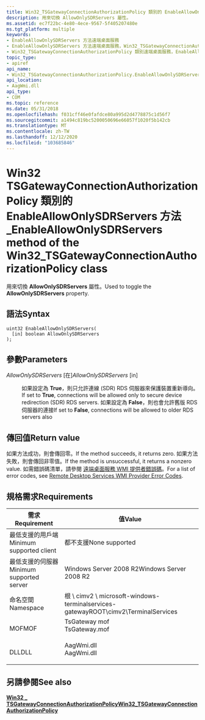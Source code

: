```yaml
---
title: Win32_TSGatewayConnectionAuthorizationPolicy 類別的 EnableAllowOnlySDRServers 方法
description: 用來切換 AllowOnlySDRServers 屬性。
ms.assetid: ec7f22bc-4e80-4ece-9567-5f405207480e
ms.tgt_platform: multiple
keywords:
- EnableAllowOnlySDRServers 方法遠端桌面服務
- EnableAllowOnlySDRServers 方法遠端桌面服務，Win32_TSGatewayConnectionAuthorizationPolicy 類別
- Win32_TSGatewayConnectionAuthorizationPolicy 類別遠端桌面服務，EnableAllowOnlySDRServers 方法
topic_type:
- apiref
api_name:
- Win32_TSGatewayConnectionAuthorizationPolicy.EnableAllowOnlySDRServers
api_location:
- AagWmi.dll
api_type:
- COM
ms.topic: reference
ms.date: 05/31/2018
ms.openlocfilehash: f031cff46e0fafdce80a995d2d4778875c1d56f7
ms.sourcegitcommit: a1494c819bc5200050696e66057f1020f5b142cb
ms.translationtype: MT
ms.contentlocale: zh-TW
ms.lasthandoff: 12/12/2020
ms.locfileid: "103685846"
---
```

# <a name="enableallowonlysdrservers-method-of-the-win32_tsgatewayconnectionauthorizationpolicy-class"></a><span data-ttu-id="5554c-106">Win32 TSGatewayConnectionAuthorizationPolicy 類別的 EnableAllowOnlySDRServers 方法 \_</span><span class="sxs-lookup"><span data-stu-id="5554c-106">EnableAllowOnlySDRServers method of the Win32\_TSGatewayConnectionAuthorizationPolicy class</span></span>

<span data-ttu-id="5554c-107">用來切換 **AllowOnlySDRServers** 屬性。</span><span class="sxs-lookup"><span data-stu-id="5554c-107">Used to toggle the **AllowOnlySDRServers** property.</span></span>

## <a name="syntax"></a><span data-ttu-id="5554c-108">語法</span><span class="sxs-lookup"><span data-stu-id="5554c-108">Syntax</span></span>


```mof
uint32 EnableAllowOnlySDRServers(
  [in] boolean AllowOnlySDRServers
);
```



## <a name="parameters"></a><span data-ttu-id="5554c-109">參數</span><span class="sxs-lookup"><span data-stu-id="5554c-109">Parameters</span></span>

<dl> <dt>

<span data-ttu-id="5554c-110">*AllowOnlySDRServers* \[在\]</span><span class="sxs-lookup"><span data-stu-id="5554c-110">*AllowOnlySDRServers* \[in\]</span></span>
</dt> <dd>

<span data-ttu-id="5554c-111">如果設定為 **True**，則只允許連線 (SDR) RDS 伺服器來保護裝置重新導向。</span><span class="sxs-lookup"><span data-stu-id="5554c-111">If set to **True**, connections will be allowed only to secure device redirection (SDR) RDS servers.</span></span> <span data-ttu-id="5554c-112">如果設定為 **False**，則也會允許舊版 RDS 伺服器的連接</span><span class="sxs-lookup"><span data-stu-id="5554c-112">If set to **False**, connections will be allowed to older RDS servers also</span></span>

</dd> </dl>

## <a name="return-value"></a><span data-ttu-id="5554c-113">傳回值</span><span class="sxs-lookup"><span data-stu-id="5554c-113">Return value</span></span>

<span data-ttu-id="5554c-114">如果方法成功，則會傳回零。</span><span class="sxs-lookup"><span data-stu-id="5554c-114">If the method succeeds, it returns zero.</span></span> <span data-ttu-id="5554c-115">如果方法失敗，則會傳回非零值。</span><span class="sxs-lookup"><span data-stu-id="5554c-115">If the method is unsuccessful, it returns a nonzero value.</span></span> <span data-ttu-id="5554c-116">如需錯誤碼清單，請參閱 [遠端桌面服務 WMI 提供者錯誤碼](terminal-services-wmi-provider-error-codes.md)。</span><span class="sxs-lookup"><span data-stu-id="5554c-116">For a list of error codes, see [Remote Desktop Services WMI Provider Error Codes](terminal-services-wmi-provider-error-codes.md).</span></span>

## <a name="requirements"></a><span data-ttu-id="5554c-117">規格需求</span><span class="sxs-lookup"><span data-stu-id="5554c-117">Requirements</span></span>



| <span data-ttu-id="5554c-118">需求</span><span class="sxs-lookup"><span data-stu-id="5554c-118">Requirement</span></span> | <span data-ttu-id="5554c-119">值</span><span class="sxs-lookup"><span data-stu-id="5554c-119">Value</span></span> |
|-------------------------------------|------------------------------------------------------------------------------------------|
| <span data-ttu-id="5554c-120">最低支援的用戶端</span><span class="sxs-lookup"><span data-stu-id="5554c-120">Minimum supported client</span></span><br/> | <span data-ttu-id="5554c-121">都不支援</span><span class="sxs-lookup"><span data-stu-id="5554c-121">None supported</span></span><br/>                                                                |
| <span data-ttu-id="5554c-122">最低支援的伺服器</span><span class="sxs-lookup"><span data-stu-id="5554c-122">Minimum supported server</span></span><br/> | <span data-ttu-id="5554c-123">Windows Server 2008 R2</span><span class="sxs-lookup"><span data-stu-id="5554c-123">Windows Server 2008 R2</span></span><br/>                                                        |
| <span data-ttu-id="5554c-124">命名空間</span><span class="sxs-lookup"><span data-stu-id="5554c-124">Namespace</span></span><br/>                | <span data-ttu-id="5554c-125">根 \\ cimv2 \\ microsoft-windows-terminalservices-gateway</span><span class="sxs-lookup"><span data-stu-id="5554c-125">ROOT\\cimv2\\TerminalServices</span></span><br/>                                                 |
| <span data-ttu-id="5554c-126">MOF</span><span class="sxs-lookup"><span data-stu-id="5554c-126">MOF</span></span><br/>                      | <dl> <span data-ttu-id="5554c-127"><dt>TsGateway mof</dt></span><span class="sxs-lookup"><span data-stu-id="5554c-127"><dt>TsGateway.mof</dt></span></span> </dl> |
| <span data-ttu-id="5554c-128">DLL</span><span class="sxs-lookup"><span data-stu-id="5554c-128">DLL</span></span><br/>                      | <dl> <span data-ttu-id="5554c-129"><dt>AagWmi.dll</dt></span><span class="sxs-lookup"><span data-stu-id="5554c-129"><dt>AagWmi.dll</dt></span></span> </dl>    |



## <a name="see-also"></a><span data-ttu-id="5554c-130">另請參閱</span><span class="sxs-lookup"><span data-stu-id="5554c-130">See also</span></span>

<dl> <dt>

[<span data-ttu-id="5554c-131">**Win32 \_ TSGatewayConnectionAuthorizationPolicy**</span><span class="sxs-lookup"><span data-stu-id="5554c-131">**Win32\_TSGatewayConnectionAuthorizationPolicy**</span></span>](win32-tsgatewayconnectionauthorizationpolicy.md)
</dt> </dl>

 

 





